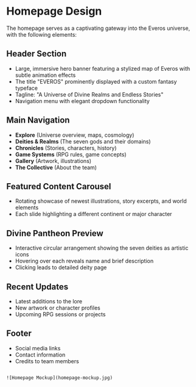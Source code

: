 # Homepage Design

The homepage serves as a captivating gateway into the Everos universe, with the following elements:

## Header Section
- Large, immersive hero banner featuring a stylized map of Everos with subtle animation effects
- The title "EVEROS" prominently displayed with a custom fantasy typeface
- Tagline: "A Universe of Divine Realms and Endless Stories"
- Navigation menu with elegant dropdown functionality

## Main Navigation
- **Explore** (Universe overview, maps, cosmology)
- **Deities & Realms** (The seven gods and their domains)
- **Chronicles** (Stories, characters, history)
- **Game Systems** (RPG rules, game concepts)
- **Gallery** (Artwork, illustrations)
- **The Collective** (About the team)

## Featured Content Carousel
- Rotating showcase of newest illustrations, story excerpts, and world elements
- Each slide highlighting a different continent or major character

## Divine Pantheon Preview
- Interactive circular arrangement showing the seven deities as artistic icons
- Hovering over each reveals name and brief description
- Clicking leads to detailed deity page

## Recent Updates
- Latest additions to the lore
- New artwork or character profiles
- Upcoming RPG sessions or projects

## Footer
- Social media links
- Contact information
- Credits to team members
```

![Homepage Mockup](homepage-mockup.jpg)